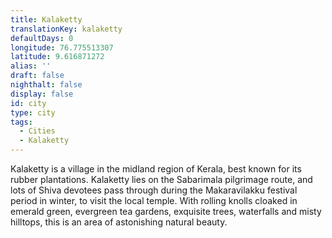 ```yaml
---
title: Kalaketty
translationKey: kalaketty
defaultDays: 0
longitude: 76.775513307
latitude: 9.616871272
alias: ''
draft: false
nighthalt: false
display: false
id: city
type: city
tags:
  - Cities
  - Kalaketty
---
```

Kalaketty is a village in the midland region of Kerala, best known for its rubber plantations. Kalaketty lies on the Sabarimala pilgrimage route, and lots of Shiva devotees pass through during the Makaravilakku festival period in winter, to visit the local temple. With rolling knolls cloaked in emerald green, evergreen tea gardens, exquisite trees, waterfalls and misty hilltops, this is an area of astonishing natural beauty.